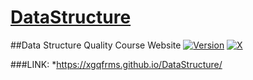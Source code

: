 # [DataStructure](https://xgqfrms.github.io/DataStructure)

##Data Structure Quality Course Website 
[![Version](https://github.com/xgqfrms/DataStructure/blob/gh-pages/images/logo.svg)](https://xgqfrms.github.io/DataStructure)
[![X](https://github.com/xgqfrms/DataStructure/blob/gh-pages/images/Windmill%20.png)](https://xgqfrms.github.io/DataStructure)

###LINK:
*https://xgqfrms.github.io/DataStructure/

